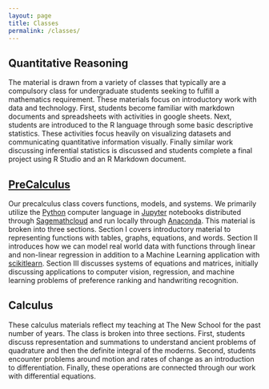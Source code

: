 ```yaml
---
layout: page
title: Classes
permalink: /classes/
---
```


## Quantitative Reasoning

The material is drawn from a variety of classes that typically are a compulsory class for undergraduate students seeking to fulfill a mathematics requirement.
These materials focus on introductory work with data and technology.  First, students become familiar with markdown documents and spreadsheets with activities in
google sheets.  Next, students are introduced to the R language through some basic descriptive statistics.  These activities focus heavily on visualizing
datasets and communicating quantitative information visually.  Finally similar work discussing inferential statistics is discussed and students complete a final
project using R Studio and an R Markdown document.  

## [PreCalculus](https://dubmathematics.github.io/DubMathematics/PreCalculus/)

Our precalculus class covers functions, models, and systems.  We primarily utilize the [Python]() computer language in [Jupyter]() notebooks distributed
through [Sagemathcloud]() and run locally through [Anaconda]().  This material is broken into three sections.  Section I covers introductory material to representing 
functions with tables, graphs, equations, and words.  Section II introduces how we can model real world data with functions through linear and
non-linear regression in addition to a Machine Learning application with [scikitlearn]().  Section III discusses systems of equations and matrices,
initially discussing applications to computer vision, regression, and machine learning problems of preference ranking and handwriting recognition.

## Calculus

These calculus materials reflect my teaching at The New School for the past number of years.  The class is broken into three sections.
First, students discuss representation and summations to understand ancient problems of quadrature and then the definite integral of the moderns.
Second, students encounter problems around motion and rates of change as an introduction to differentiation.  Finally, these operations are connected
through our work with differential equations.
